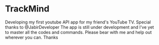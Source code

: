 # TrackMind
Developing my first youtube API app for my friend's YouTube TV. Special thanks to @JabirDeveloper
The app is still under development and I've yet to master all the codes and commands. Please bear with me and help out wherever you can. Thanks
